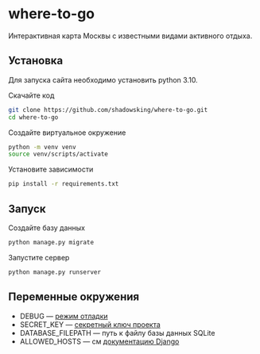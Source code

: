 # where-to-go

Интерактивная карта Москвы с известными видами активного отдыха.


## Установка

Для запуска сайта необходимо установить python 3.10.

Скачайте код
```bash
git clone https://github.com/shadowsking/where-to-go.git
cd where-to-go
```

Создайте виртуальное окружение
```bash
python -m venv venv
source venv/scripts/activate
```

Установите зависимости
```bash
pip install -r requirements.txt
```

## Запуск
Создайте базу данных
```bash
python manage.py migrate
```

Запустите сервер
```bash
python manage.py runserver
```

## Переменные окружения
- DEBUG — [режим отладки](https://docs.djangoproject.com/en/3.1/ref/settings/#debug)
- SECRET_KEY — [секретный ключ проекта ](https://docs.djangoproject.com/en/3.1/ref/settings/#secret-key)
- DATABASE_FILEPATH — путь к файлу базы данных SQLite
- ALLOWED_HOSTS — см [документацию Django](https://docs.djangoproject.com/en/3.1/ref/settings/#allowed-hosts)
